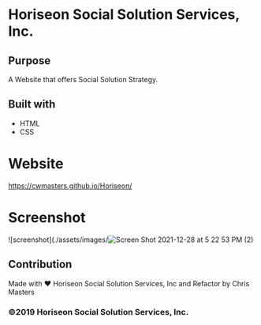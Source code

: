 # Horiseon Social Solution Services, Inc.

## Purpose
A Website that offers Social Solution Strategy.

## Built with
* HTML
* CSS

# Website
https://cwmasters.github.io/Horiseon/

# Screenshot
![screenshot](./assets/images/![Screen Shot 2021-12-28 at 5 22 53 PM (2)](https://user-images.githubusercontent.com/95546410/147617029-6e527666-5d0e-46be-87cc-f90c3d1d36f4.png)



## Contribution
Made with ❤️ Horiseon Social Solution Services, Inc and Refactor by Chris Masters

### ©2019 Horiseon Social Solution Services, Inc.
